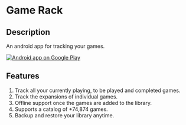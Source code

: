 # Game Rack

## Description
An android app for tracking your games.

<a href="https://play.google.com/store/apps/details?id=com.saiyanstudio.gamerack">
  <img alt="Android app on Google Play"
       src="https://developer.android.com/images/brand/en_app_rgb_wo_45.png" />
 </a>

## Features
1. Track all your currently playing, to be played and completed games.
2. Track the expansions of individual games.
3. Offline support once the games are added to the library.
4. Supports a catalog of +74,874 games.
5. Backup and restore your library anytime.